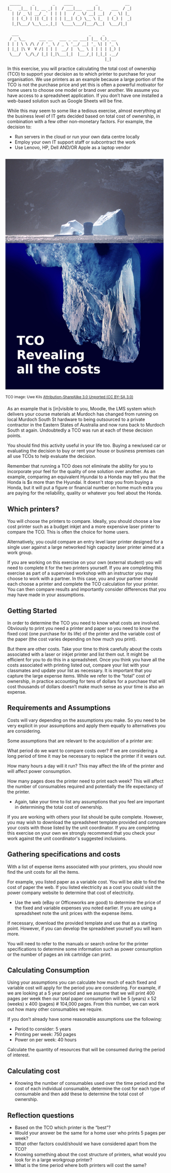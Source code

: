 ```
 _____     _        _    ____          _            __ 
|_   _|__ | |_ __ _| |  / ___|___  ___| |_    ___  / _|
  | |/ _ \| __/ _` | | | |   / _ \/ __| __|  / _ \| |_ 
  | | (_) | || (_| | | | |__| (_) \__ \ |_  | (_) |  _|
  |_|\___/ \__\__,_|_|  \____\___/|___/\__|  \___/|_|  
                                                       
  ___                               _     _       
 / _ \__      ___ __   ___ _ __ ___| |__ (_)_ __  
| | | \ \ /\ / / '_ \ / _ \ '__/ __| '_ \| | '_ \ 
| |_| |\ V  V /| | | |  __/ |  \__ \ | | | | |_) |
 \___/  \_/\_/ |_| |_|\___|_|  |___/_| |_|_| .__/ 
                                           |_|    
```

In this exercise, you will practice calculating the total cost of ownership (TCO) to support your decision as to which printer to purchase for your organisation. We use printers as an example because a large portion of the TCO is not the purchase price and yet this is often a powerful motivator for home users to choose one model or brand over another. We assume you have access to a spreadsheet application.  If you don’t have one installed a web-based solution such as Google Sheets will be fine.

While this may seem to some like a tedious exercise, almost everything at the business level of IT gets decided based on total cost of ownership, in combination with a few other non-monetary factors. For example, the decision to: 
* Run servers in the cloud or run your own data centre locally
* Employ your own IT support staff or subcontract the work
* Use Lenovo, HP, Dell AND/OR Apple as a laptop vendor

<div style="float: right; margin: 0 10px 10px 0; width: 500px;">

![TCO](../IMGs/TCO.jpg)

<p style="font-size: smaller;">
TCO image: Uwe Kils  
<a href="https://creativecommons.org/licenses/by-sa/3.0/deed.en" target="_blank">Attribution-ShareAlike 3.0 Unported (CC BY-SA 3.0)</a>
</p>

</div>

As an example that is [in]visible to you, Moodle, the LMS system which delivers your course materials at Murdoch has changed from running on local Murdoch South St hardware to being outsourced to a private contractor in the Eastern States of Australia and now runs back to Murdoch South st again. Undoubtedly a TCO was run at each of these decision points. 

You should find this activity useful in your life too. Buying a new/used car or evaluating the decision to buy or rent your house or business premises can all use TCOs to help evaluate the decision. 

Remember that running a TCO does not eliminate the ability for you to incorporate your feel for the quality of one solution over another. As an example, comparing an equivalent Hyundai to a Honda may tell you that the Honda is $x
more than the Hyundai. It doesn't stop you from buying a Honda, but it will put a figure or financial number on home much extra you are paying for the reliability, quality or whatever you feel about the Honda. 

## Which printers? ##
You will choose the printers to compare.  Ideally, you should choose a low cost printer such as a budget inkjet and a more expensive laser printer to compare the TCO.  This is often the choice for home users.

Alternatively, you could compare an entry level laser printer designed for a single user against a large networked high capacity laser printer aimed at a work group. 

If you are working on this exercise on your own (external student) you will need to complete it for the two printers yourself.  If you are completing this exercise as part of a supervised workshop with an instructor you may choose to work with a partner.  In this case, you and your partner should each choose a printer and complete the TCO calculation for your printer.  You can then compare results and importantly consider differences that you may have made in your assumptions.

## Getting Started ##
In order to determine the TCO you need to know what costs are involved.  Obviously to print you need a printer and paper so you need to know the fixed cost (one purchase for its life) of the printer and the variable cost of the paper (the cost varies depending on how much you print).

But there are other costs. Take your time to think carefully about the costs associated with a laser or inkjet printer and list them out.  It might be efficient for you to do this in a spreadsheet. Once you think you have all the costs associated with printing listed out, compare your list with your classmates and update your list as necessary. It is important that you capture the large expense items.  While we refer to the “total” cost of ownership, in practice accounting for tens of dollars for a purchase that will cost thousands of dollars doesn’t make much sense as your time is also an expense.

## Requirements and Assumptions ##

Costs will vary depending on the assumptions you make.  So you need to be very explicit in your assumptions and apply them equally to alternatives you are considering.

Some assumptions that are relevant to the acquisition of a printer are:

What period do we want to compare costs over?  If we are considering a long period of time it may be necessary to replace the printer if it wears out.

How many hours a day will it run?  This may affect the life of the printer and will affect power consumption.

How many pages does the printer need to print each week?  This will affect the number of consumables required and potentially the life expectancy of the printer.

* Again, take your time to list any assumptions that you feel are important in determining the total cost of ownership.

If you are working with others your list should be quite complete.  However, you may wish to download the spreadsheet template provided and compare your costs with those listed by the unit coordinator.  If you are completing this exercise on your own we strongly recommend that you check your work against the unit coordinator's suggested inclusions.

## Gathering specifications and costs ##
With a list of expense items associated with your printers, you should now find the unit costs for all the items.

For example, you listed paper as a variable cost.  You will be able to find the cost of paper the web.  If you listed electricity as a cost you could visit the power company website to determine that cost of electricity.

* Use the web (eBay or Officeworks are good) to determine the price of the fixed and variable expenses you noted earlier.  If you are using a spreadsheet note the unit prices with the expense items.

If necessary, download the provided template and use that as a starting point.  However, if you can develop the spreadsheet yourself you will learn more.

You will need to refer to the manuals or search online for the printer specifications to determine some information such as power consumption or the number of pages an ink cartridge can print.

## Calculating Consumption ##
Using your assumptions you can calculate how much of each fixed and variable cost will apply for the period you are considering.
For example, if we are looking at a 5 year period and we assume that we will print 400 pages per week then our total paper consumption will be 5 (years) x 52 (weeks) x 400 (pages) #  104,000 pages.  From this number, we can work out how many other consumables we require.

If you don’t already have some reasonable assumptions use the following:

* Period to consider:    5 years
* Printing per week:    750 pages
* Power on per week:    40 hours

Calculate the quantity of resources that will be consumed during the period of interest.

## Calculating cost ##
* Knowing the number of consumables used over the time period and the cost of each individual consumable, determine the cost for each type of consumable and then add these to determine the total cost of ownership.

## Reflection questions ##
* Based on the TCO which printer is the “best”?
* Would your answer be the same for a home user who prints 5 pages per week?
* What other factors could/should we have considered apart from the TCO?
* Knowing something about the cost structure of printers, what would you look for in a large workgroup printer?
* What is the time period where both printers will cost the same?

